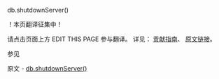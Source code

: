  db.shutdownServer()

 ！本页翻译征集中！

请点击页面上方 EDIT THIS PAGE 参与翻译。
详见：
[贡献指南]( https://github.com/JinMuInfo/MongoDB-Manual-zh/blob/master/CONTRIBUTING.md )、
[原文链接](  https://docs.mongodb.com/manual/reference/method/db.shutdownServer/  )。

 参见

原文 - [db.shutdownServer()]( https://docs.mongodb.com/manual/reference/method/db.shutdownServer/ )

